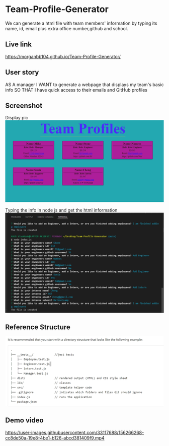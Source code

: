 # Team-Profile-Generator

We can generate a html file with team members' information by typing its name, id, email plus extra office number,github and school.

## Live link
https://morganbb104.github.io/Team-Profile-Generator/

## User story
AS A manager I WANT to generate a webpage that displays my team's basic info SO THAT I have quick access to their emails and GitHub profiles
## Screenshot

Display pic
![Screenshot](https://github.com/Morganbb104/Team-Profile-Generator/blob/main/rsc/images/screenshot.jpg)

Typing the info in node js and get the html information
![Terminal](https://github.com/Morganbb104/Team-Profile-Generator/blob/main/rsc/images/terminal.jpg)

## Reference Structure
![sctructure](https://github.com/Morganbb104/Team-Profile-Generator/blob/main/rsc/images/structure.jpg)

## Demo video
https://user-images.githubusercontent.com/33117688/156266268-cc8de50a-19e8-4be1-b126-abcd381409f9.mp4

